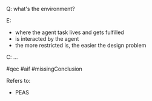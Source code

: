 Q: what's the environment?

E:
- where the agent task lives and gets fulfilled
- is interacted by the agent
- the more restricted is, the easier the design problem

C: ...

#qec #aif #missingConclusion 

Refers to:
- PEAS